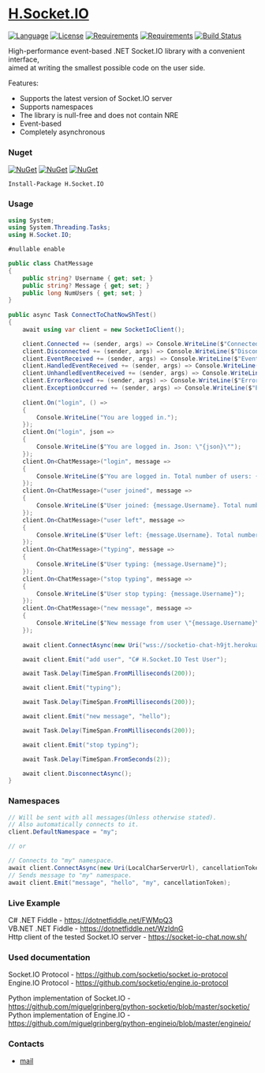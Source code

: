 # [H.Socket.IO](https://github.com/HavenDV/H.Socket.IO/) 

[![Language](https://img.shields.io/badge/language-C%23-blue.svg?style=flat-square)](https://github.com/HavenDV/H.Socket.IO/search?l=C%23&o=desc&s=&type=Code) 
[![License](https://img.shields.io/github/license/HavenDV/H.Socket.IO.svg?label=License&maxAge=86400)](LICENSE.md) 
[![Requirements](https://img.shields.io/badge/Requirements-.NET%20Standard%202.0-blue.svg)](https://github.com/dotnet/standard/blob/master/docs/versions/netstandard2.0.md)
[![Requirements](https://img.shields.io/badge/Requirements-.NET%20Framework%204.5-blue.svg)](https://github.com/microsoft/dotnet/blob/master/releases/net45/README.md)
[![Build Status](https://github.com/HavenDV/H.Socket.IO/workflows/.NET%20Core/badge.svg?branch=master)](https://github.com/HavenDV/H.Socket.IO/actions?query=workflow%3A%22.NET+Core%22)

High-performance event-based .NET Socket.IO library with a convenient interface,  
aimed at writing the smallest possible code on the user side.
  
Features:
- Supports the latest version of Socket.IO server
- Supports namespaces
- The library is null-free and does not contain NRE
- Event-based
- Completely asynchronous

### Nuget

[![NuGet](https://img.shields.io/nuget/dt/H.Socket.IO.svg?style=flat-square&label=H.Socket.IO)](https://www.nuget.org/packages/H.Socket.IO/)
[![NuGet](https://img.shields.io/nuget/dt/H.Engine.IO.svg?style=flat-square&label=H.Engine.IO)](https://www.nuget.org/packages/H.Engine.IO/)
[![NuGet](https://img.shields.io/nuget/dt/H.WebSockets.svg?style=flat-square&label=H.WebSockets)](https://www.nuget.org/packages/H.WebSockets/)

```
Install-Package H.Socket.IO
```

### Usage

```cs
using System;
using System.Threading.Tasks;
using H.Socket.IO;

#nullable enable

public class ChatMessage
{
    public string? Username { get; set; }
    public string? Message { get; set; }
    public long NumUsers { get; set; }
}
	
public async Task ConnectToChatNowShTest()
{
    await using var client = new SocketIoClient();

    client.Connected += (sender, args) => Console.WriteLine($"Connected: {args.Namespace}");
    client.Disconnected += (sender, args) => Console.WriteLine($"Disconnected. Reason: {args.Reason}, Status: {args.Status:G}");
    client.EventReceived += (sender, args) => Console.WriteLine($"EventReceived: Namespace: {args.Namespace}, Value: {args.Value}, IsHandled: {args.IsHandled}");
    client.HandledEventReceived += (sender, args) => Console.WriteLine($"HandledEventReceived: Namespace: {args.Namespace}, Value: {args.Value}");
    client.UnhandledEventReceived += (sender, args) => Console.WriteLine($"UnhandledEventReceived: Namespace: {args.Namespace}, Value: {args.Value}");
    client.ErrorReceived += (sender, args) => Console.WriteLine($"ErrorReceived: Namespace: {args.Namespace}, Value: {args.Value}");
    client.ExceptionOccurred += (sender, args) => Console.WriteLine($"ExceptionOccurred: {args.Value}");
    
    client.On("login", () =>
    {
        Console.WriteLine("You are logged in.");
    });
    client.On("login", json =>
    {
        Console.WriteLine($"You are logged in. Json: \"{json}\"");
    });
    client.On<ChatMessage>("login", message =>
    {
        Console.WriteLine($"You are logged in. Total number of users: {message.NumUsers}");
    });
    client.On<ChatMessage>("user joined", message =>
    {
        Console.WriteLine($"User joined: {message.Username}. Total number of users: {message.NumUsers}");
    });
    client.On<ChatMessage>("user left", message =>
    {
        Console.WriteLine($"User left: {message.Username}. Total number of users: {message.NumUsers}");
    });
    client.On<ChatMessage>("typing", message =>
    {
        Console.WriteLine($"User typing: {message.Username}");
    });
    client.On<ChatMessage>("stop typing", message =>
    {
        Console.WriteLine($"User stop typing: {message.Username}");
    });
    client.On<ChatMessage>("new message", message =>
    {
        Console.WriteLine($"New message from user \"{message.Username}\": {message.Message}");
    });
	
    await client.ConnectAsync(new Uri("wss://socketio-chat-h9jt.herokuapp.com/"));

    await client.Emit("add user", "C# H.Socket.IO Test User");

    await Task.Delay(TimeSpan.FromMilliseconds(200));

    await client.Emit("typing");

    await Task.Delay(TimeSpan.FromMilliseconds(200));

    await client.Emit("new message", "hello");

    await Task.Delay(TimeSpan.FromMilliseconds(200));

    await client.Emit("stop typing");

    await Task.Delay(TimeSpan.FromSeconds(2));

    await client.DisconnectAsync();
}
```

### Namespaces

```cs
// Will be sent with all messages(Unless otherwise stated).
// Also automatically connects to it.
client.DefaultNamespace = "my";

// or

// Connects to "my" namespace.
await client.ConnectAsync(new Uri(LocalCharServerUrl), cancellationToken, "my");
// Sends message to "my" namespace.
await client.Emit("message", "hello", "my", cancellationToken);

```

### Live Example

C# .NET Fiddle - https://dotnetfiddle.net/FWMpQ3 <br/>
VB.NET .NET Fiddle - https://dotnetfiddle.net/WzIdnG <br/>
Http client of the tested Socket.IO server - https://socket-io-chat.now.sh/

### Used documentation

Socket.IO Protocol - https://github.com/socketio/socket.io-protocol <br/>
Engine.IO Protocol - https://github.com/socketio/engine.io-protocol <br/>

Python implementation of Socket.IO - https://github.com/miguelgrinberg/python-socketio/blob/master/socketio/ <br/>
Python implementation of Engine.IO - https://github.com/miguelgrinberg/python-engineio/blob/master/engineio/ <br/>

### Contacts
* [mail](mailto:havendv@gmail.com)
